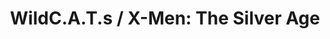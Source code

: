 ---
title: "WildC.A.T.s / X-Men: The Silver Age"
issue: 1B
issue_nr: 1
full_title: ""
subtitle: ""
story_arc: ""
crossover: ""
variant: ""
publisher: Marvel Comics and Image Comics
creators: 
  - Scott Lobdell
  - Homage Studios
  - Travis Charest
release_date: Jun 1997
release_year: 1997
genre:
  - ""
format: Comic
pages: 0
signed_by: ""
price: 4.5
---